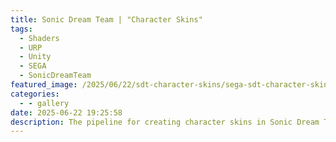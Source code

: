 ```yaml
---
title: Sonic Dream Team | "Character Skins"
tags:
  - Shaders
  - URP
  - Unity
  - SEGA
  - SonicDreamTeam
featured_image: /2025/06/22/sdt-character-skins/sega-sdt-character-skins-icon.jpg
categories:
  - - gallery
date: 2025-06-22 19:25:58
description: The pipeline for creating character skins in Sonic Dream Team.
---
```

